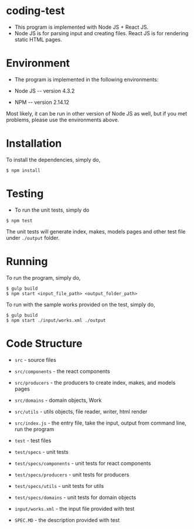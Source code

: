 # coding-test

- This program is implemented with Node JS + React JS.
- Node JS is for parsing input and creating files. React JS is for rendering static HTML pages.

# Environment

- The program is implemented in the following environments:

- Node JS -- version 4.3.2
- NPM -- version 2.14.12

Most likely, it can be run in other version of Node JS as well, but if you met problems, please use the environments above.

# Installation

To install the dependencies, simply do,

```
$ npm install
```

# Testing

- To run the unit tests, simply do

```
$ npm test
```

The unit tests will generate index, makes, models pages and other test file under `./output` folder.

# Running

To run the program, simply do,

```
$ gulp build
$ npm start <input_file_path> <output_folder_path>
```

To run with the sample works provided on the test, simply do,

```
$ gulp build
$ npm start ./input/works.xml ./output
```

# Code Structure

- `src` - source files
- `src/components` - the react components
- `src/producers` - the producers to create index, makes, and models pages
- `src/domains` - domain objects, Work
- `src/utils` - utils objects, file reader, writer, html render
- `src/index.js` - the entry file, take the input, output from command line, run the program

- `test` - test files
- `test/specs` - unit tests
- `test/specs/components` - unit tests for react components
- `test/specs/producers` - unit tests for producers
- `test/specs/utils` - unit tests for utils
- `test/specs/domains` - unit tests for domain objects

- `input/works.xml` - the input file provided with test
- `SPEC.MD` - the description provided with test
